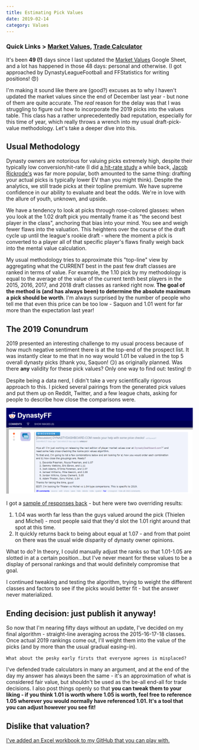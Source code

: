```yaml
---
title: Estimating Pick Values
date: 2019-02-14
category: Values
---
```


### Quick Links > [Market Values](http://dynastyprocess.com/downloads/values), [Trade Calculator](http://dynastyprocess.com/downloads/calculator)

It's been **49 (!)** days since I last updated the [Market Values](http://dynastyprocess.com/downloads/values) Google Sheet, and a lot has happened in those 48 days: personal and otherwise. (I got approached by DynastyLeagueFootball and FFStatistics for writing positions! :heart_eyes:)

I'm making it sound like there are (good?) excuses as to why I haven't updated the market values since the end of December last year - but none of them are quite accurate. The *real* reason for the delay was that I was struggling to figure out how to incorporate the 2019 picks into the values table. This class has a rather unprecedentedly bad reputation, especially for this time of year, which really throws a wrench into my usual draft-pick-value methodology. Let's take a deeper dive into this.

## Usual Methodology

Dynasty owners are notorious for valuing picks extremely high, despite their typically low conversion/hit-rate (I did [a hit-rate study](https://www.footballdiehards.com/fantasy-football-columns/html/fantasy-football-dynasty-101-rookie-draft-and-player-development.cfm) a while back, [Jacob Rickrode's](http://web.archive.org/web/20171027053122/http://www.rotoworld.com/articles/nfl/71382/446/dynasty-rookie-pick-hit-rates) was far more popular, both amounted to the same thing: drafting your actual picks is typically lower EV than you might think). Despite the analytics, we still trade picks at their topline premium. We have supreme confidence in our ability to evaluate and beat the odds. We're in love with the allure of youth, unknown, and upside.

 We have a tendency to look at picks through rose-colored glasses: when you look at the 1.02 draft pick you mentally frame it as "the second best player in the class", anchoring that bias into your mind. You see and weigh fewer flaws into the valuation. This heightens over the course of the draft cycle up until the league's rookie draft - where the moment a pick is converted to a player all of that specific player's flaws finally weigh back into the mental value calculation.

 My usual methodology tries to approximate this "top-line" view by aggregating what the CURRENT best in the past few draft classes are ranked in terms of value. For example, the 1.10 pick by my methodology is equal to the average of the value of the current tenth best players in the 2015, 2016, 2017, and 2018 draft classes as ranked right now. **The goal of the method is (and has always been) to determine the absolute maximum a pick should be worth**. I'm always surprised by the number of people who tell me that even this price can be too low - Saquon and 1.01 went for far more than the expectation last year!

 ## The 2019 Conundrum

 2019 presented an interesting challenge to my usual process because of how much negative sentiment there is at the top-end of the prospect list. It was instantly clear to me that in no way would 1.01 be valued in the top 5 overall dynasty picks (thank you, Saquon! :smirk:) as originally planned. Was there **any** validity for these pick values? Only one way to find out: testing! 🤓

 Despite being a data nerd, I didn't take a very scientifically rigorous approach to this. I picked several pairings from the generated pick values and put them up on Reddit, Twitter, and a few league chats, asking for people to describe how close the comparisons were.

 ![Reddit pick value test](/assets/images/pickvaluetest.png)

 I got a [sample of responses back](https://www.reddit.com/r/DynastyFF/comments/aizzm1/discussion_dynastydashboardcom_needs_your_help/) - but here were two overriding results:
 1. 1.04 was worth far less than the guys valued around the pick (Thielen and Michel) - most people said that they'd slot the 1.01 right around that spot at this time.
 2. It quickly returns back to being about equal at 1.07 - and from that point on there was the usual wide disparity of dynasty owner opinions.

 What to do? In theory, I could manually adjust the ranks so that 1.01-1.05 are slotted in at a certain position...but I've never meant for these values to be a display of personal rankings and that would definitely compromise that goal.

 I continued tweaking and testing the algorithm, trying to weight the different classes and factors to see if the picks would better fit - but the answer never materialized.

## Ending decision: just publish it anyway!

 So now that I'm nearing fifty days without an update, I've decided on my final algorithm - straight-line averaging across the 2015-16-17-18 classes. Once actual 2019 rankings come out, I'll weight them into the value of the picks (and by more than the usual gradual easing-in).

    What about the pesky early firsts that everyone agrees is misplaced?

I've defended trade calculators in many an argument, and at the end of the day my answer has always been the same - it's an approximation of what is considered fair value, but shouldn't be used as the be-all end-all for trade decisions. I also post things openly so that **you can tweak them to your liking - if you think 1.01 is worth where 1.05 is worth, feel free to reference 1.05 wherever you would normally have referenced 1.01. It's a tool that you can adjust however you see fit!**

## Dislike that valuation?

[I've added an Excel workbook to my GitHub that you can play with.](https://github.com/tanho63/dynastyprocess/blob/master/files/values-calculator.xlsx)
